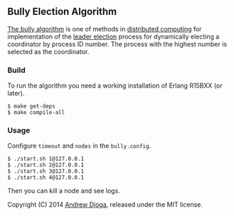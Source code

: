 ## Bully Election Algorithm

[The bully algorithm](http://en.wikipedia.org/wiki/Bully_algorithm) is one of methods in [distributed computing](http://en.wikipedia.org/wiki/Distributed_computing) for implementation of the [leader election](http://en.wikipedia.org/wiki/Leader_election) process for dynamically electing a coordinator by process ID number. The process with the highest number is selected as the coordinator.

### Build

To run the algorithm you need a working installation of Erlang R15BXX (or later).

    $ make get-deps
    $ make compile-all

### Usage

Configure `timeout` and `nodes` in the `bully.config`.

    $ ./start.sh 1@127.0.0.1
    $ ./start.sh 2@127.0.0.1
    $ ./start.sh 3@127.0.0.1
    $ ./start.sh 4@127.0.0.1

Then you can kill a node and see logs.

Copyright (C) 2014 [Andrew Djoga](http://andrewdjoga.com), released under the MIT license.
